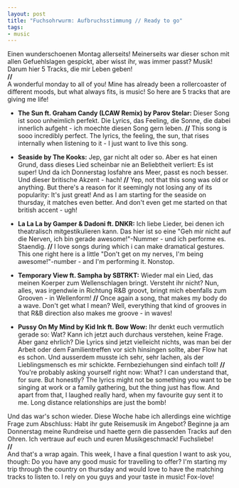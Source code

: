```yaml
---
layout: post
title: "Fuchsohrwurm: Aufbruchsstimmung // Ready to go"
tags:
- music
---
```


Einen wunderschoenen Montag allerseits! Meinerseits war dieser schon mit allen Gefuehlslagen gespickt, aber wisst ihr, was immer passt? Musik! Darum hier 5 Tracks, die mir Leben geben!  
**//**  
A wonderful monday to all of you! Mine has already been a rollercoaster of different moods, but what always fits, is music! So here are 5 tracks that are giving me life!  

* **The Sun ft. Graham Candy (LCAW Remix) by Parov Stelar:** Dieser Song ist sooo unheimlich perfekt. Die Lyrics, das Feeling, die Sonne, die dabei innerlich aufgeht - ich moechte diesen Song gern leben.  **//** This song is sooo incredibly perfect. The lyrics, the feeling, the sun, that rises internally when listening to it - I just want to live this song.  

* **Seaside by The Kooks:** Jep, gar nicht alt oder so. Aber es hat einen Grund, dass dieses Lied scheinbar nie an Beliebtheit verliert: Es ist super! Und da ich Donnerstag losfahre ans Meer, passt es noch besser. Und dieser britische Akzent - hach! **//** Yep, not that this song was old or anything. But there's a reason for it seemingly not losing any of its popularity: It's just great! And as I am starting for the seaside on thursday, it matches even better. And don't even get me started on that british accent - ugh!  


* **La La La by Gamper & Dadoni ft. DNKR:**  Ich liebe Lieder, bei denen ich theatralisch mitgestikulieren kann. Das hier ist so eine "Geh mir nicht auf die Nerven, ich bin gerade awesome!"-Nummer - und ich performe es. Staendig. **//** I love songs during which i can make dramatical gestures. This one right here is a little "Don't get on my nerves, I'm being awesome!"-number - and I'm performing it. Nonstop.  


* **Temporary View ft. Sampha by SBTRKT:**  Wieder mal ein Lied, das meinen Koerper zum Wellenschlagen bringt. Versteht ihr nicht? Nun, alles, was irgendwie in Richtung R&B groovt, bringt mich ebenfalls zum Grooven - in Wellenform! **//** Once again a song, that makes my body do a wave. Don't get what I mean? Well, everything that kind of grooves in that R&B direction also makes me groove - in waves!  


* **Pussy On My Mind by Kid Ink ft. Bow Wow:** Ihr denkt euch vermutlich gerade so: Wat? Kann ich jetzt auch durchaus verstehen, keine Frage. Aber ganz ehrlich? Die Lyrics sind jetzt vielleicht nichts, was man bei der Arbeit oder dem Familientreffen vor sich hinsingen sollte, aber Flow hat es schon. Und ausserdem musste ich sehr, sehr lachen, als der Lieblingsmensch es mir schickte. Fernbeziehungen sind einfach toll! **//** You're probably asking yourself right now: What? I can understand that, for sure. But honestly? The lyrics might not be something you want to be singing at work or a family gathering, but the thing just has flow. And apart from that, I laughed really hard, when my favourite guy sent it to me. Long distance relationships are just the bomb!  

Und das war's schon wieder. Diese Woche habe ich allerdings eine wichtige Frage zum Abschluss: Habt ihr gute Reisemusik im Angebot? Beginne ja am Donnerstag meine Rundreise und haette gern die passenden Tracks auf den Ohren. Ich vertraue auf euch und euren Musikgeschmack! Fuchsliebe!  
**//**  
And that's a wrap again. This week, I have a final question I want to ask you, though: Do you have any good music for travelling to offer? I'm starting my trip through the country on thursday and would love to have the matching tracks to listen to. I rely on you guys and your taste in music! Fox-love!
